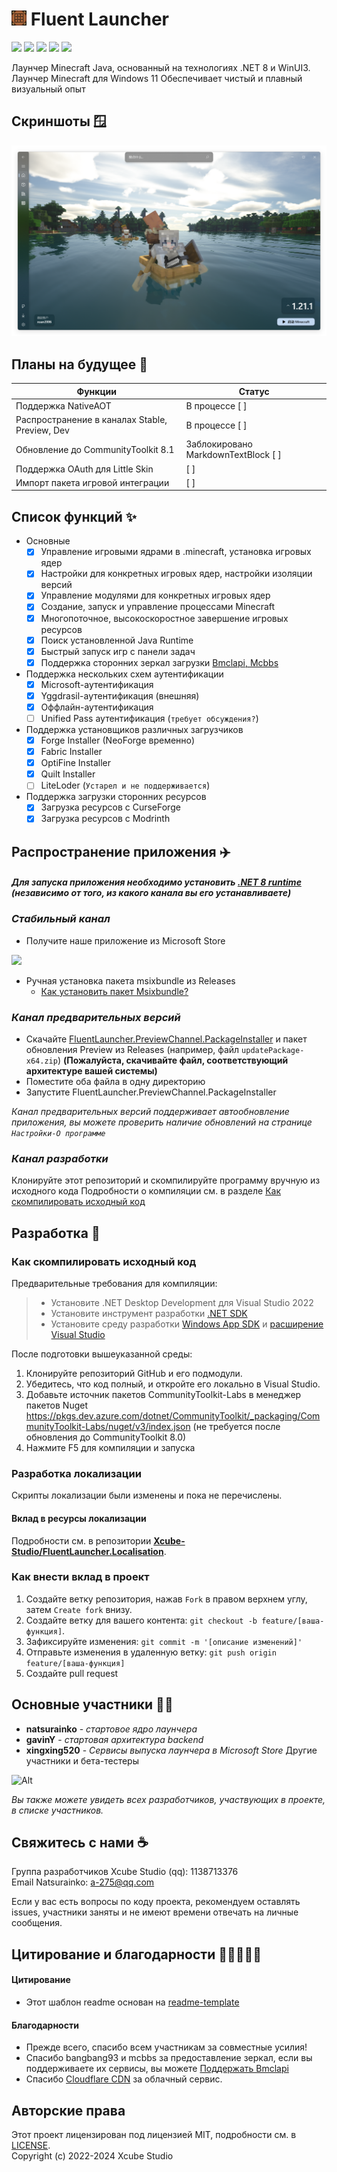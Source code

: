 # <img src="../docs/images/AppIcon.png" alt="Логотип" width="24" height="24"> Fluent Launcher
![](https://img.shields.io/badge/license-MIT-green)
![](https://img.shields.io/github/repo-size/Xcube-Studio/Natsurainko.FluentLauncher)
![](https://img.shields.io/github/stars/Xcube-Studio/Natsurainko.FluentLauncher)
![](https://img.shields.io/github/contributors/Xcube-Studio/Natsurainko.FluentLauncher)
![](https://img.shields.io/github/commit-activity/y/Xcube-Studio/Natsurainko.FluentLauncher)

Лаунчер Minecraft Java, основанный на технологиях .NET 8 и WinUI3.
Лаунчер Minecraft для Windows 11
Обеспечивает чистый и плавный визуальный опыт

## Скриншоты 🪟
<img src="../docs/images/home.png">

## Планы на будущее 📝

| Функции | Статус |
| ---------------------------------------- | ------------------ |
| Поддержка NativeAOT | В процессе [ ] |
| Распространение в каналах Stable, Preview, Dev | В процессе [ ] |
| Обновление до CommunityToolkit 8.1 | Заблокировано MarkdownTextBlock [ ] |
| Поддержка OAuth для Little Skin | [ ] |
| Импорт пакета игровой интеграции | [ ] |

## Список функций ✨

+ Основные
  + [x] Управление игровыми ядрами в .minecraft, установка игровых ядер
  + [x] Настройки для конкретных игровых ядер, настройки изоляции версий
  + [x] Управление модулями для конкретных игровых ядер
  + [x] Создание, запуск и управление процессами Minecraft
  + [x] Многопоточное, высокоскоростное завершение игровых ресурсов
  + [x] Поиск установленной Java Runtime
  + [x] Быстрый запуск игр с панели задач
  + [x] Поддержка сторонних зеркал загрузки [Bmclapi, Mcbbs](https://bmclapidoc.bangbang93.com/)
+ Поддержка нескольких схем аутентификации
  + [x] Microsoft-аутентификация
  + [x] Yggdrasil-аутентификация (внешняя)
  + [x] Оффлайн-аутентификация
  + [ ] Unified Pass аутентификация (`требует обсуждения?`)
+ Поддержка установщиков различных загрузчиков
  + [x] Forge Installer (NeoForge временно)
  + [x] Fabric Installer
  + [x] OptiFine Installer
  + [x] Quilt Installer
  + [ ] LiteLoder (`Устарел и не поддерживается`)
+ Поддержка загрузки сторонних ресурсов
  + [x] Загрузка ресурсов с CurseForge
  + [x] Загрузка ресурсов с Modrinth

## Распространение приложения ✈️

#### *Для запуска приложения необходимо установить [.NET 8 runtime](https://dotnet.microsoft.com/zh-cn/download/dotnet/8.0) (независимо от того, из какого канала вы его устанавливаете)*

### *Стабильный канал*

+ Получите наше приложение из Microsoft Store  
<a href="https://apps.microsoft.com/detail/Natsurianko.FluentLauncher/9p4nqqxq942p">
  <img src="https://get.microsoft.com/images/en-us%20dark.svg" width="200"/>
</a>

+ Ручная установка пакета msixbundle из Releases
	+ [Как установить пакет Msixbundle?](https://github-com.translate.goog/Xcube-Studio/Natsurainko.FluentLauncher/wiki/%E5%A6%82%E4%BD%95%E5%AE%89%E8%A3%85-Msixbundle-%E5%8C%85?_x_tr_sl=auto&_x_tr_tl=en&_x_tr_hl=en&_x_tr_pto=wapp)

### *Канал предварительных версий*

+ Скачайте [FluentLauncher.PreviewChannel.PackageInstaller](https://github.com/Xcube-Studio/FluentLauncher.PreviewChannel.PackageInstaller/releases/tag/v0.0.2) и пакет обновления Preview из Releases (например, файл `updatePackage-x64.zip`) **(Пожалуйста, скачивайте файл, соответствующий архитектуре вашей системы)**
+ Поместите оба файла в одну директорию
+ Запустите FluentLauncher.PreviewChannel.PackageInstaller

*Канал предварительных версий поддерживает автообновление приложения, вы можете проверить наличие обновлений на странице `Настройки-О программе`*

### *Канал разработки*

Клонируйте этот репозиторий и скомпилируйте программу вручную из исходного кода
Подробности о компиляции см. в разделе [Как скомпилировать исходный код](#Developments)

## Разработка 🔧

### Как скомпилировать исходный код

Предварительные требования для компиляции:
> + Установите .NET Desktop Development для Visual Studio 2022
> + Установите инструмент разработки [.NET SDK](https://dotnet.microsoft.com/en-us/download/visual-studio-sdks)
> + Установите среду разработки [Windows App SDK](https://learn.microsoft.com/en-us/windows/apps/windows-app-sdk/set-up-your-development-environment?tabs=cs-vs-community%2Ccpp-vs-community%2Cvs-2022-17-1-a%2Cvs-2022-17-1-b) и [расширение Visual Studio](https://learn.microsoft.com/en-us/windows/apps/windows-app-sdk/single-project-msix?tabs=csharp)

После подготовки вышеуказанной среды:

1. Клонируйте репозиторий GitHub и его подмодули.
2. Убедитесь, что код полный, и откройте его локально в Visual Studio.
3. Добавьте источник пакетов CommunityToolkit-Labs в менеджер пакетов Nuget  
https://pkgs.dev.azure.com/dotnet/CommunityToolkit/_packaging/CommunityToolkit-Labs/nuget/v3/index.json (не требуется после обновления до CommunityToolkit 8.0)
4. Нажмите F5 для компиляции и запуска

### Разработка локализации

Скрипты локализации были изменены и пока не перечислены.

#### Вклад в ресурсы локализации
Подробности см. в репозитории **[Xcube-Studio/FluentLauncher.Localisation](https://github.com/Xcube-Studio/FluentLauncher.Localization)**.

### Как внести вклад в проект

1. Создайте ветку репозитория, нажав `Fork` в правом верхнем углу, затем `Create fork` внизу.
2. Создайте ветку для вашего контента: `git checkout -b feature/[ваша-функция]`.
3. Зафиксируйте изменения: `git commit -m '[описание изменений]'`
4. Отправьте изменения в удаленную ветку: `git push origin feature/[ваша-функция]`
5. Создайте pull request

## Основные участники 🧑‍💻

* **natsurainko** - *стартовое ядро лаунчера*
* **gavinY** - *стартовая архитектура backend*
* **xingxing520** - *Сервисы выпуска лаунчера в Microsoft Store*
Другие участники и бета-тестеры

![Alt](https://repobeats.axiom.co/api/embed/0dcf1b6a60fa8c1c6cefe6042c482f59d2d60538.svg "Изображение аналитики Repobeats")

*Вы также можете увидеть всех разработчиков, участвующих в проекте, в списке участников.*

## Свяжитесь с нами ☕️

Группа разработчиков Xcube Studio (qq): 1138713376  
Email Natsurainko: a-275@qq.com  

Если у вас есть вопросы по коду проекта, рекомендуем оставлять issues, участники заняты и не имеют времени отвечать на личные сообщения.

## Цитирование и благодарности 🎉🎉🎉🎉✨

#### Цитирование
+ Этот шаблон readme основан на [readme-template](https://github.com/iuricode/readme-template)  

#### Благодарности
+ Прежде всего, спасибо всем участникам за совместные усилия!  
+ Спасибо bangbang93 и mcbbs за предоставление зеркал, если вы поддерживаете их сервисы, вы можете [Поддержать Bmclapi](https://afdian.net/@bangbang93)  
+ Спасибо [Cloudflare CDN](https://www.cloudflare.com) за облачный сервис.

## Авторские права

Этот проект лицензирован под лицензией MIT, подробности см. в [LICENSE](LICENSE).  
Copyright (c) 2022-2024 Xcube Studio